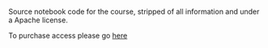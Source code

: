 Source notebook code for the course, stripped of all information and under a Apache license.

To purchase access please go [here](https://thezachmueller.gumroad.com/l/walkwithfastai)
